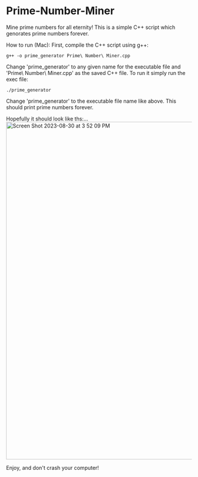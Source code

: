 # Prime-Number-Miner
Mine prime numbers for all eternity! 
This is a simple C++ script which genorates prime numbers forever. 

How to run (Mac):
First, compile the C++ script using g++:
```
g++ -o prime_generator Prime\ Number\ Miner.cpp
```
Change 'prime_generator' to any given name for the executable file and 'Prime\ Number\ Miner.cpp' as the saved C++ file. To run it simply run the exec file:
```
./prime_generator
```
Change 'prime_generator' to the executable file name like above. This should print prime numbers forever. 

Hopefully it should look like ths:...
<img width="915" alt="Screen Shot 2023-08-30 at 3 52 09 PM" src="https://github.com/MataiMoorfield/Prime-Number-Miner/assets/138086469/5c918441-805e-49d8-8034-4be8ea74e754">

Enjoy, and don't crash your computer!

